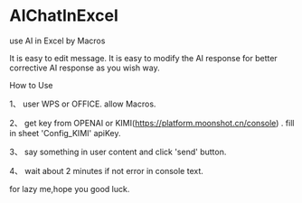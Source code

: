 # AIChatInExcel


use AI in Excel by Macros

It is easy to edit message.
It is easy to modify the AI response for better corrective AI response as you wish way.


How to Use


1、 user WPS or OFFICE. allow Macros.

2、 get key from OPENAI or KIMI(https://platform.moonshot.cn/console) . fill in sheet 'Config_KIMI' apiKey.

3、 say something in user content and click 'send' button.

4、 wait about 2 minutes if not error in  console text.


for lazy me,hope you good luck.
